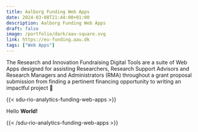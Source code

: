 ```yaml
---
title: Aalborg Funding Web Apps
date: 2024-03-08T21:44:00+01:00
description: Aalborg Funding Web Apps
draft: false
image: /portfolio/dark/aau-square.svg
link: https://eu-funding.aau.dk
tags: ["Web Apps"]
---
```


The Research and Innovation Fundraising Digital Tools are a suite of Web Apps designed for assisting Researchers, Research Support Advisors and Research Managers and Administrators (RMA) throughout a grant proposal submission from finding a pertinent financing opportunity to writing an impactful project 🔬

{{< sdu-rio-analytics-funding-web-apps >}}<p>Hello <strong>World!</strong></p>{{< /sdu-rio-analytics-funding-web-apps >}}
